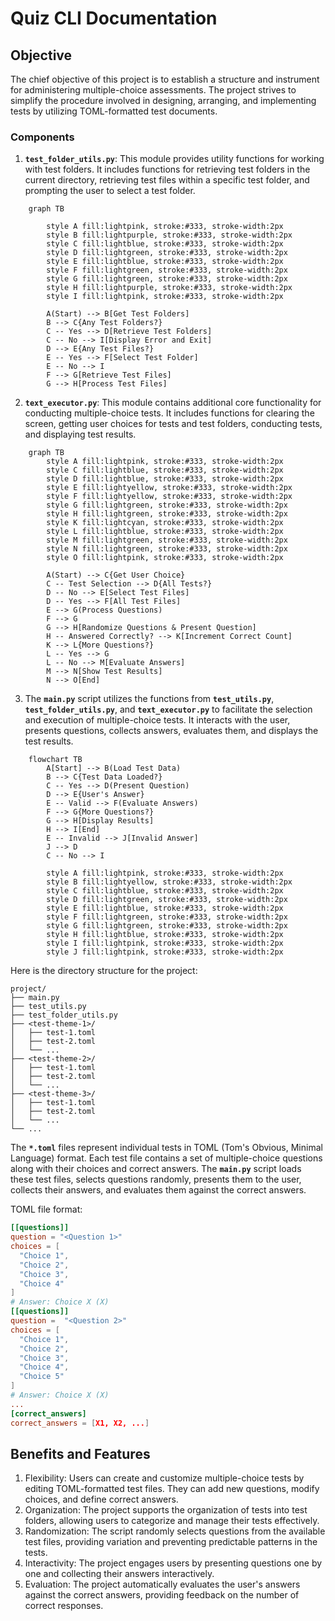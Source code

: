 # Quiz CLI Documentation

## Objective

The chief objective of this project is to establish a structure and instrument for administering multiple-choice assessments. The project strives to simplify the procedure involved in designing, arranging, and implementing tests by utilizing TOML-formatted test documents.

### Components

1. **`test_folder_utils.py`**: This module provides utility functions for working with test folders. It includes functions for retrieving test folders in the current directory, retrieving test files within a specific test folder, and prompting the user to select a test folder.
    
```mermaid
    graph TB
    
        style A fill:lightpink, stroke:#333, stroke-width:2px
        style B fill:lightpurple, stroke:#333, stroke-width:2px
        style C fill:lightblue, stroke:#333, stroke-width:2px
        style D fill:lightgreen, stroke:#333, stroke-width:2px
        style E fill:lightblue, stroke:#333, stroke-width:2px
        style F fill:lightgreen, stroke:#333, stroke-width:2px
        style G fill:lightgreen, stroke:#333, stroke-width:2px
        style H fill:lightpurple, stroke:#333, stroke-width:2px
        style I fill:lightpink, stroke:#333, stroke-width:2px
    
        A(Start) --> B[Get Test Folders]
        B --> C{Any Test Folders?}
        C -- Yes --> D[Retrieve Test Folders]
        C -- No --> I[Display Error and Exit]
        D --> E{Any Test Files?}
        E -- Yes --> F[Select Test Folder]
        E -- No --> I
        F --> G[Retrieve Test Files]
        G --> H[Process Test Files]
```

2. **`text_executor.py`**: This module contains additional core functionality for conducting multiple-choice tests. It includes functions for clearing the screen, getting user choices for tests and test folders, conducting tests, and displaying test results.
    
```mermaid
    graph TB
        style A fill:lightpink, stroke:#333, stroke-width:2px
        style C fill:lightblue, stroke:#333, stroke-width:2px
        style D fill:lightblue, stroke:#333, stroke-width:2px
        style E fill:lightyellow, stroke:#333, stroke-width:2px
        style F fill:lightyellow, stroke:#333, stroke-width:2px
        style G fill:lightgreen, stroke:#333, stroke-width:2px
        style H fill:lightgreen, stroke:#333, stroke-width:2px
        style K fill:lightcyan, stroke:#333, stroke-width:2px
        style L fill:lightblue, stroke:#333, stroke-width:2px
        style M fill:lightgreen, stroke:#333, stroke-width:2px
        style N fill:lightgreen, stroke:#333, stroke-width:2px
        style O fill:lightpink, stroke:#333, stroke-width:2px
    
        A(Start) --> C{Get User Choice}
        C -- Test Selection --> D{All Tests?}
        D -- No --> E[Select Test Files]
        D -- Yes --> F[All Test Files]
        E --> G(Process Questions)
        F --> G
        G --> H[Randomize Questions & Present Question]
        H -- Answered Correctly? --> K[Increment Correct Count]
        K --> L{More Questions?}
        L -- Yes --> G
        L -- No --> M[Evaluate Answers]
        M --> N[Show Test Results]
        N --> O[End]
```

3. The **`main.py`** script utilizes the functions from **`test_utils.py`**, **`test_folder_utils.py`**, and **`text_executor.py`** to facilitate the selection and execution of multiple-choice tests. It interacts with the user, presents questions, collects answers, evaluates them, and displays the test results.
    
```mermaid
    flowchart TB
        A[Start] --> B(Load Test Data)
        B --> C{Test Data Loaded?}
        C -- Yes --> D(Present Question)
        D --> E{User's Answer}
        E -- Valid --> F(Evaluate Answers)
        F --> G{More Questions?}
        G --> H[Display Results]
        H --> I[End]
        E -- Invalid --> J[Invalid Answer]
        J --> D
        C -- No --> I
    
        style A fill:lightpink, stroke:#333, stroke-width:2px
        style B fill:lightyellow, stroke:#333, stroke-width:2px
        style C fill:lightblue, stroke:#333, stroke-width:2px
        style D fill:lightgreen, stroke:#333, stroke-width:2px
        style E fill:lightblue, stroke:#333, stroke-width:2px
        style F fill:lightgreen, stroke:#333, stroke-width:2px
        style G fill:lightgreen, stroke:#333, stroke-width:2px
        style H fill:lightblue, stroke:#333, stroke-width:2px
        style I fill:lightpink, stroke:#333, stroke-width:2px
        style J fill:lightpink, stroke:#333, stroke-width:2px
```
    

Here is the directory structure for the project:
```
project/
├── main.py
├── test_utils.py
├── test_folder_utils.py
├── <test-theme-1>/
│   ├── test-1.toml
│   ├── test-2.toml
│   └── ...
├── <test-theme-2>/
│   ├── test-1.toml
│   ├── test-2.toml
│   └── ...
├── <test-theme-3>/
│   ├── test-1.toml
│   ├── test-2.toml
│   └── ...
└── ...
```

The **`*.toml`** files represent individual tests in TOML (Tom's Obvious, Minimal Language) format. Each test file contains a set of multiple-choice questions along with their choices and correct answers. The **`main.py`** script loads these test files, selects questions randomly, presents them to the user, collects their answers, and evaluates them against the correct answers.

TOML file format:
```toml
[[questions]]
question = "<Question 1>"
choices = [
  "Choice 1",
  "Choice 2",
  "Choice 3",
  "Choice 4"
]
# Answer: Choice X (X)
[[questions]]
question =  "<Question 2>"
choices = [
  "Choice 1",
  "Choice 2",
  "Choice 3",
  "Choice 4",
  "Choice 5"
]
# Answer: Choice X (X)
...
[correct_answers]
correct_answers = [X1, X2, ...]
```

## **Benefits and Features**

1. Flexibility: Users can create and customize multiple-choice tests by editing TOML-formatted test files. They can add new questions, modify choices, and define correct answers.
2. Organization: The project supports the organization of tests into test folders, allowing users to categorize and manage their tests effectively.
3. Randomization: The script randomly selects questions from the available test files, providing variation and preventing predictable patterns in the tests.
4. Interactivity: The project engages users by presenting questions one by one and collecting their answers interactively.
5. Evaluation: The project automatically evaluates the user's answers against the correct answers, providing feedback on the number of correct responses.
